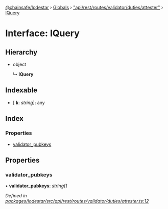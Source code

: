 [@chainsafe/lodestar](../README.md) › [Globals](../globals.md) › ["api/rest/routes/validator/duties/attester"](../modules/_api_rest_routes_validator_duties_attester_.md) › [IQuery](_api_rest_routes_validator_duties_attester_.iquery.md)

# Interface: IQuery

## Hierarchy

* object

  ↳ **IQuery**

## Indexable

* \[ **k**: *string*\]: any

## Index

### Properties

* [validator_pubkeys](_api_rest_routes_validator_duties_attester_.iquery.md#validator_pubkeys)

## Properties

###  validator_pubkeys

• **validator_pubkeys**: *string[]*

*Defined in [packages/lodestar/src/api/rest/routes/validator/duties/attester.ts:12](https://github.com/ChainSafe/lodestar/blob/b5860cf/packages/lodestar/src/api/rest/routes/validator/duties/attester.ts#L12)*
